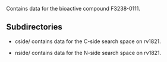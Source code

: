 Contains data for the bioactive compound F3238-0111.

## Subdirectories

- cside/ contains data for the C-side search space on rv1821.

- nside/ contains data for the N-side search space on rv1821.

